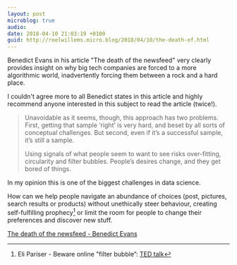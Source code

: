 ```yaml
---
layout: post
microblog: true
audio: 
date: 2018-04-10 21:03:19 +0100
guid: http://roelwillems.micro.blog/2018/04/10/the-death-of.html
---
```

Benedict Evans in his article "The death of the newsfeed" very clearly provides insight on why big tech companies are forced to a more algorithmic world, inadvertently forcing them between a rock and a hard place.

I couldn't agree more to all Benedict states in this article and highly recommend anyone interested in this subject to read the article (twice!).

> Unavoidable as it seems, though, this approach has two problems. First, getting that sample ‘right’ is very hard, and beset by all sorts of conceptual challenges. But second, even if it’s a successful sample, it’s still a sample.
> 
>Using signals of what people seem to want to see risks over-fitting, circularity and filter bubbles. People’s desires change, and they get bored of things.

In my opinion this is one of the biggest challenges in data science. 

How can we help people navigate an abundance of choices (post, pictures,  search results or products) without unethically steer behaviour, creating self-fulfilling prophecy[^1] or limit the room for people to change their preferences and discover new stuff. 


[The death of the newsfeed - Benedict Evans](https://www.ben-evans.com/benedictevans/2018/4/2/the-death-of-the-newsfeed)

[^1]:Eli Pariser - Beware online "filter bubble”: [TED talk](https://www.ted.com/talks/eli_pariser_beware_online_filter_bubbles)
